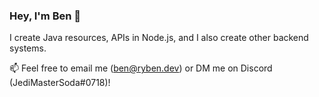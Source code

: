 ### Hey, I'm Ben 👋

I create Java resources, APIs in Node.js, and I also create other backend systems.

📫 Feel free to email me (ben@ryben.dev) or DM me on Discord (JediMasterSoda#0718)!

<!--
**JediMasterSoda/JediMasterSoda** is a ✨ _special_ ✨ repository because its `README.md` (this file) appears on your GitHub profile.

Here are some ideas to get you started:

- 🔭 I’m currently working on ...
- 🌱 I’m currently learning ...
- 👯 I’m looking to collaborate on ...
- 🤔 I’m looking for help with ...
- 💬 Ask me about ...
- 📫 How to reach me: ...
- 😄 Pronouns: ...
- ⚡ Fun fact: ...
-->
